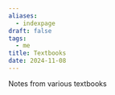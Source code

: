 ```yaml
---
aliases:
  - indexpage
draft: false
tags:
  - me
title: Textbooks
date: 2024-11-08
---
```


Notes from various textbooks